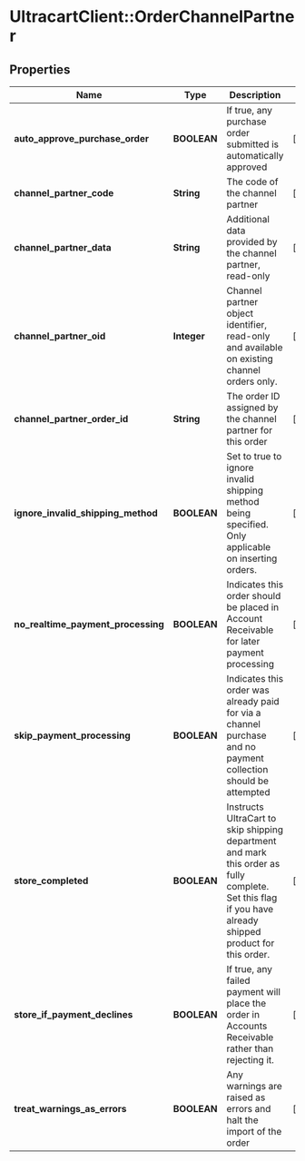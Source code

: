 # UltracartClient::OrderChannelPartner

## Properties
Name | Type | Description | Notes
------------ | ------------- | ------------- | -------------
**auto_approve_purchase_order** | **BOOLEAN** | If true, any purchase order submitted is automatically approved | [optional] 
**channel_partner_code** | **String** | The code of the channel partner | [optional] 
**channel_partner_data** | **String** | Additional data provided by the channel partner, read-only | [optional] 
**channel_partner_oid** | **Integer** | Channel partner object identifier, read-only and available on existing channel orders only. | [optional] 
**channel_partner_order_id** | **String** | The order ID assigned by the channel partner for this order | [optional] 
**ignore_invalid_shipping_method** | **BOOLEAN** | Set to true to ignore invalid shipping method being specified.  Only applicable on inserting orders. | [optional] 
**no_realtime_payment_processing** | **BOOLEAN** | Indicates this order should be placed in Account Receivable for later payment processing | [optional] 
**skip_payment_processing** | **BOOLEAN** | Indicates this order was already paid for via a channel purchase and no payment collection should be attempted | [optional] 
**store_completed** | **BOOLEAN** | Instructs UltraCart to skip shipping department and mark this order as fully complete.  Set this flag if you have already shipped product for this order. | [optional] 
**store_if_payment_declines** | **BOOLEAN** | If true, any failed payment will place the order in Accounts Receivable rather than rejecting it. | [optional] 
**treat_warnings_as_errors** | **BOOLEAN** | Any warnings are raised as errors and halt the import of the order | [optional] 


